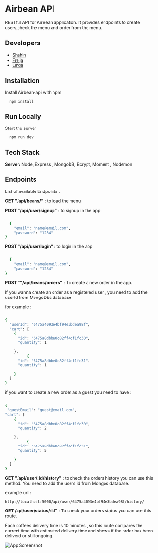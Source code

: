 # Airbean API

RESTful API for AirBean application. It provides endpoints to create users,check the menu and order from the menu.

## Developers

- [Shahin](https://www.github.com/shahfarzane)
- [Freija](https://www.github.com/FreijaL)
- [Linda](https://www.github.com/lindakahju)

## Installation

Install Airbean-api with npm

```bash
  npm install

```

## Run Locally

Start the server

```bash
  npm run dev
```

## Tech Stack

**Server:** Node, Express , MongoDB, Bcrypt, Moment , Nodemon

## Endpoints

List of available Endpoints :

**GET "/api/beans/"** : to load the menu

**POST "/api/user/signup"** : to signup in the app

```bash

  {
	"email": "name@email.com",
	"password": "1234"
}

```

**POST "/api/user/login"** : to login in the app

```bash

  {
	"email": "name@email.com",
	"password": "1234"
}

```

**POST ""/api/beans/orders"** : To create a new order in the app.

If you wanna create an order as a registered user , you need to add the userId from MongoDbs database

for example :

```bash

{
  "userId": "6475a4093e4bf94e3bdea98f",
  "cart": [
    {
      "id": "6475a8dbbe0c82ff4cf1fc30",
      "quantity": 1

    },
		  {
      "id": "6475a8dbbe0c82ff4cf1fc31",
      "quantity": 1

    }
  ]
}

```

if you want to create a new order as a guest you need to have :

```bash

{
 "guestEmail": "guest@email.com",
"cart": [
    {
      "id": "6475a8dbbe0c82ff4cf1fc30",
      "quantity": 2

    },
		  {
      "id": "6475a8dbbe0c82ff4cf1fc31",
      "quantity": 5

    }
  ]
}

```

**GET "/api/user/:id/history"** :
to check the orders history you can use this method. You need to add the users id from Mongos database.

example url :

```bash
http://localhost:5000/api/user/6475a4093e4bf94e3bdea98f/history/

```

**GET /api/user/status/:id"** : To check your orders status you can use this route.

Each coffees delivery time is 10 minutes , so this route compares the current time with estimated delivery time and shows if the order has been deliverd or still ongoing.

![App Screenshot](https://via.placeholder.com/468x300?text=App+Screenshot+Here)
